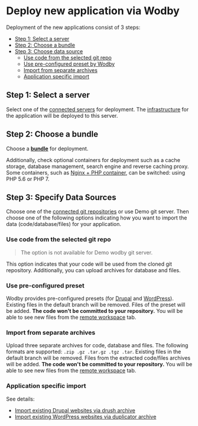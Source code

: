# Deploy new application via Wodby

Deployment of the new applications consist of 3 steps:

* [Step 1: Select a server](#step-1-select-a-server)
* [Step 2: Choose a bundle](#step-2-choose-a-bundle)
* [Step 3: Choose data source](#step-3-choose-data-source)
    * [Use code from the selected git repo](#use-code-from-the-selected-git-repo)
    * [Use pre-configured preset by Wodby](#use-pre-configured-preset)
    * [Import from separate archives](#import-from-separate-archives)
    * [Application specific import](#application-specific-import)

## Step 1: Select a server

Select one of the [connected servers](../servers/connecting-server/README.md) for deployment. The [infrastructure](../infrastructure/README.md) for the application will be deployed to this server.
 
## Step 2: Choose a bundle

Choose a [**bundle**](../infrastructure/bundles/README.md) for deployment. 

Additionally, check optional containers for deployment such as a cache storage, database management, search engine and reverse caching proxy. Some containers, such as [Nginx + PHP container](../infrastructure/containers/nginx-php/README.md), can be switched: using PHP 5.6 or PHP 7.
 
## Step 3: Specify Data Sources

Choose one of the [connected git repositories](../git/connecting-git/README.md) or use Demo git server. Then choose one of the following options indicating how you want to import the data (code/database/files) for your application. 

### Use code from the selected git repo

> The option is not available for Demo wodby git server. 

This option indicates that your code will be used from the cloned git repository. Additionally, you can upload archives for database and files.

### Use pre-configured preset

Wodby provides pre-configured presets (for [Drupal](drupal/preset.md) and [WordPress](wordpress/preset.md)). Existing files in the default branch will be removed. Files of the preset will be added. **The code won't be committed to your repository.** You will be able to see new files from the [remote workspace](remote-workspace/README.md) tab.

### Import from separate archives

Upload three separate archives for code, database and files. The following formats are supported: `.zip .gz .tar.gz .tgz .tar`. Existing files in the default branch will be removed. Files from the extracted code/files archives will be added. **The code won't be committed to your repository.** You will be able to see new files from the [remote workspace](remote-workspace/README.md) tab. 

### Application specific import

See details: 
* <a href="drupal/import.html#via-drush-archive">Import existing Drupal websites via drush archive</a> 
* <a href="wordpress/import.html#via-duplicator-archive">Import existing WordPress websites via duplicator archive</a> 
